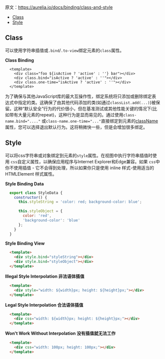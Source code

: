 原文：https://aurelia.io/docs/binding/class-and-style

* [Class](#class)
* [Style](#style)


## Class

可以使用字符串插值或`.bind`/`.to-view`绑定元素的`class`属性。

**Class Binding**
```
  <template>
    <div class="foo ${isActive ? 'active' : ''} bar"></div>
    <div class.bind="isActive ? 'active' : ''"></div>
    <div class.one-time="isActive ? 'active' : ''"></div>
  </template>
```
<section>

为了确保与其他JavaScript库的最大互操作性，绑定系统将只添加或删除绑定表达式中指定的类。这确保了由其他代码添加的类(如通过`classList.add(...)`)被保留。这种“默认安全”行为的代价很小，但在基准测试或其他性能关键的情况下(比如带有大量元素的repeat)，这种行为是显而易见的。通过使用`class-name.bind="...."` 或`class-name.one-time="..."`直接绑定到元素的[className](https://developer.mozilla.org/en-US/docs/Web/API/Element/className)属性，您可以选择退出默认行为。这将稍微快一些，但是会增加很多绑定。

</section>

<section>

## Style

可以将css字符串或对象绑定到元素的`style`属性。在视图中执行字符串插值时使用 `css`自定义属性，以确保应用程序与Internet Explorer和Edge兼容。如果 `css`中你不使用插值 - 它不会得到处理，所以如果你只是使用 inline 样式-使用适当的 HTMLElement 样式属性。

**Style Binding Data**
```javascript
  export class StyleData {
    constructor() {
      this.styleString = 'color: red; background-color: blue';
  
      this.styleObject = {
        color: 'red',
        'background-color': 'blue'
      };
    }
  }
```
**Style Binding View**
```html
  <template>
    <div style.bind="styleString"></div>
    <div style.bind="styleObject"></div>
  </template>
```

**Illegal Style Interpolation 非法语体插值**
```html
  <template>
    <div style="width: ${width}px; height: ${height}px;"></div>
  </template>
```

**Legal Style Interpolation 合法语体插值**
```html
  <template>
    <div css="width: ${width}px; height: ${height}px;"></div>
  </template>  
```
**Won't Work Without Interpolation 没有插值就无法工作**
```html
  <template>
    <div css="width: 100px; height: 100px;"></div>
  </template>
```
</section>